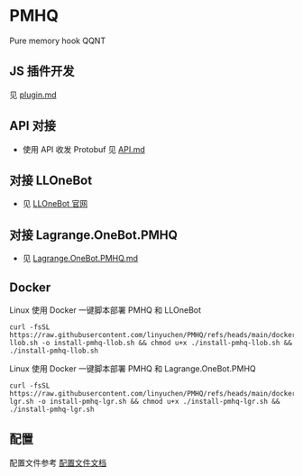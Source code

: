 # PMHQ

Pure memory hook QQNT

## JS 插件开发

见 [plugin.md](./doc/plugin.md)

## API 对接

* 使用 API 收发 Protobuf 见 [API.md](./doc/api.md)

## 对接 LLOneBot

* 见 [LLOneBot 官网](https://llonebot.com)
 
## 对接 Lagrange.OneBot.PMHQ 

* 见 [Lagrange.OneBot.PMHQ.md](./doc/Lagrange.OneBot.PMHQ.md)

## Docker

Linux 使用 Docker 一键脚本部署 PMHQ 和 LLOneBot
```shell
curl -fsSL https://raw.githubusercontent.com/linyuchen/PMHQ/refs/heads/main/docker/install-llob.sh -o install-pmhq-llob.sh && chmod u+x ./install-pmhq-llob.sh && ./install-pmhq-llob.sh
```

Linux 使用 Docker 一键脚本部署 PMHQ 和 Lagrange.OneBot.PMHQ
```shell
curl -fsSL https://raw.githubusercontent.com/linyuchen/PMHQ/refs/heads/main/docker/install-lgr.sh -o install-pmhq-lgr.sh && chmod u+x ./install-pmhq-lgr.sh && ./install-pmhq-lgr.sh
```



## 配置

配置文件参考 [配置文件文档](./doc/config.md)
